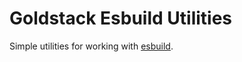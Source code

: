 # Goldstack Esbuild Utilities

Simple utilities for working with [esbuild](https://esbuild.github.io/).
